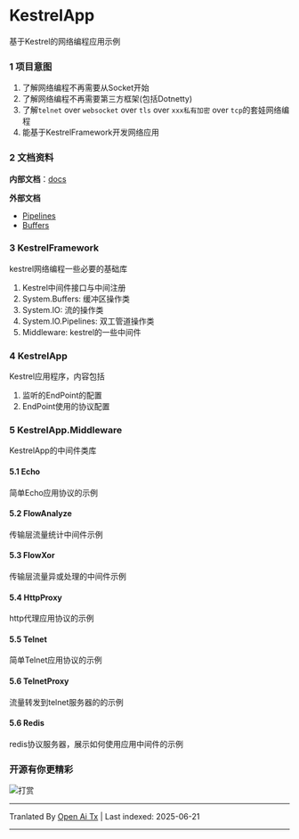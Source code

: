# KestrelApp
基于Kestrel的网络编程应用示例

### 1 项目意图
1. 了解网络编程不再需要从Socket开始
2. 了解网络编程不再需要第三方框架(包括Dotnetty)
3. 了解`telnet` over `websocket` over `tls` over `xxx私有加密` over `tcp`的套娃网络编程
4. 能基于KestrelFramework开发网络应用

### 2 文档资料
**内部文档**：[docs](https://raw.githubusercontent.com/xljiulang/KestrelApp/master/docs)

**外部文档**
* [Pipelines](https://learn.microsoft.com/zh-cn/dotnet/standard/io/pipelines)
* [Buffers](https://learn.microsoft.com/zh-cn/dotnet/standard/io/buffers)

### 3 KestrelFramework
kestrel网络编程一些必要的基础库
1. Kestrel中间件接口与中间注册
2. System.Buffers: 缓冲区操作类
3. System.IO: 流的操作类
4. System.IO.Pipelines: 双工管道操作类
5. Middleware: kestrel的一些中间件

### 4 KestrelApp
Kestrel应用程序，内容包括
1. 监听的EndPoint的配置
2. EndPoint使用的协议配置

### 5 KestrelApp.Middleware
KestrelApp的中间件类库
#### 5.1 Echo
简单Echo应用协议的示例

#### 5.2 FlowAnalyze
传输层流量统计中间件示例

#### 5.3 FlowXor
传输层流量异或处理的中间件示例

#### 5.4 HttpProxy
http代理应用协议的示例

#### 5.5 Telnet
简单Telnet应用协议的示例

#### 5.6 TelnetProxy
流量转发到telnet服务器的的示例

#### 5.6 Redis
redis协议服务器，展示如何使用应用中间件的示例

### 开源有你更精彩
![打赏](https://raw.githubusercontent.com/xljiulang/KestrelApp/master/reward.png)


---

Tranlated By [Open Ai Tx](https://github.com/OpenAiTx/OpenAiTx) | Last indexed: 2025-06-21

---